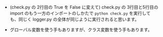 - (check.py の 2行目の True を False に変えて) check.py の 3行目と5行目の import のもう一方のインポートのしかたで `python check.py` を実行しても、同じく logger.py の全体が同じように実行されると思います。

- グローバル変数を使う手もありますが、クラス変数を使う手もあります。